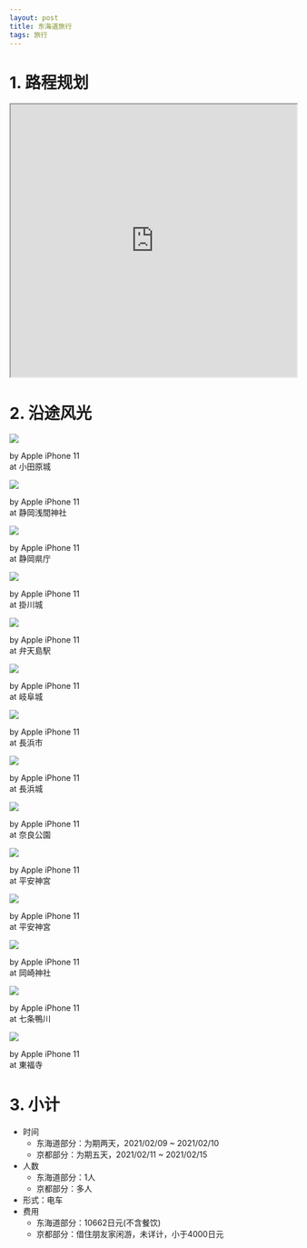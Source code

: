 ```yaml
---
layout: post
title: 东海道旅行
tags: 旅行
---
```


# 1. 路程规划

<iframe src="https://www.google.com/maps/d/embed?mid=1no83nvAUvRXBy5cxbzDYfjm2V753ZFU3" width="100%" height="480"></iframe>

# 2. 沿途风光

<div class="gallery">
    <div class="item">
        <img src="/assets/src/a-travel-at-toukaido/pic1.jpeg">
        <p>by Apple iPhone 11<br>at 小田原城</p>
    </div>
    <div class="item">
        <img src="/assets/src/a-travel-at-toukaido/pic2.jpeg">
        <p>by Apple iPhone 11<br>at 静岡浅間神社</p>
    </div>
    <div class="item">
        <img src="/assets/src/a-travel-at-toukaido/pic3.jpeg">
        <p>by Apple iPhone 11<br>at 静岡県庁</p>
    </div>
    <div class="item">
        <img src="/assets/src/a-travel-at-toukaido/pic4.jpeg">
        <p>by Apple iPhone 11<br>at 掛川城</p>
    </div>
    <div class="item">
        <img src="/assets/src/a-travel-at-toukaido/pic5.jpeg">
        <p>by Apple iPhone 11<br>at 弁天島駅</p>
    </div>
    <div class="item">
        <img src="/assets/src/a-travel-at-toukaido/pic6.jpeg">
        <p>by Apple iPhone 11<br>at 岐阜城</p>
    </div>
    <div class="item">
        <img src="/assets/src/a-travel-at-toukaido/pic7.jpeg">
        <p>by Apple iPhone 11<br>at 長浜市</p>
    </div>
    <div class="item">
        <img src="/assets/src/a-travel-at-toukaido/pic8.jpeg">
        <p>by Apple iPhone 11<br>at 長浜城</p>
    </div>
    <div class="item">
        <img src="/assets/src/a-travel-at-toukaido/pic9.jpeg">
        <p>by Apple iPhone 11<br>at 奈良公園</p>
    </div>
    <div class="item">
        <img src="/assets/src/a-travel-at-toukaido/pic10.jpeg">
        <p>by Apple iPhone 11<br>at 平安神宮</p>
    </div>
    <div class="item">
        <img src="/assets/src/a-travel-at-toukaido/pic11.jpeg">
        <p>by Apple iPhone 11<br>at 平安神宮</p>
    </div>
    <div class="item">
        <img src="/assets/src/a-travel-at-toukaido/pic12.jpeg">
        <p>by Apple iPhone 11<br>at 岡崎神社</p>
    </div>
    <div class="item">
        <img src="/assets/src/a-travel-at-toukaido/pic13.jpeg">
        <p>by Apple iPhone 11<br>at 七条鴨川</p>
    </div>
    <div class="item">
        <img src="/assets/src/a-travel-at-toukaido/pic14.jpeg">
        <p>by Apple iPhone 11<br>at 東福寺</p>
    </div>
</div>

# 3. 小计

- 时间
    - 东海道部分：为期两天，2021/02/09 ~ 2021/02/10
    - 京都部分：为期五天，2021/02/11 ~ 2021/02/15
- 人数
    - 东海道部分：1人
    - 京都部分：多人
- 形式：电车
- 费用
    - 东海道部分：10662日元(不含餐饮)
    - 京都部分：借住朋友家闲游，未详计，小于4000日元
